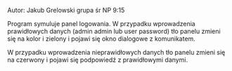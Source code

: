Autor: Jakub Grelowski
grupa śr NP 9:15

Program symuluje panel logowania.
W przypadku wprowadzenia prawidłowych danych (admin admin lub user password)
tło panelu zmieni się na kolor i zielony i pojawi się okno dialogowe z komunikatem.

W przypadku wprowadzenia nieprawidłowych danych tło panelu zmieni się na czerwony i 
pojawi się podpowiedź z prawidłowymi danymi.
